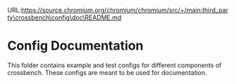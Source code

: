 URL:https://source.chromium.org/chromium/chromium/src/+/main:third_party\crossbench\config\doc\README.md
# Config Documentation
This folder contains example and test configs for different components of
crossbench. These configs are meant to be used for documentation.
